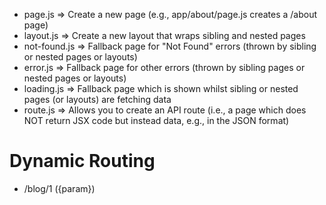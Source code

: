 - page.js
  => Create a new page (e.g., app/about/page.js creates a <your-domain>/about page)
- layout.js
  => Create a new layout that wraps sibling and nested pages
- not-found.js
  => Fallback page for "Not Found" errors (thrown by sibling or nested pages or layouts)
- error.js
  => Fallback page for other errors (thrown by sibling pages or nested pages or layouts)
- loading.js
  => Fallback page which is shown whilst sibling or nested pages (or layouts) are fetching data
- route.js
  => Allows you to create an API route (i.e., a page which does NOT return JSX code but instead data, e.g., in the JSON format)

# Dynamic Routing

- /blog/1
  ({param})
